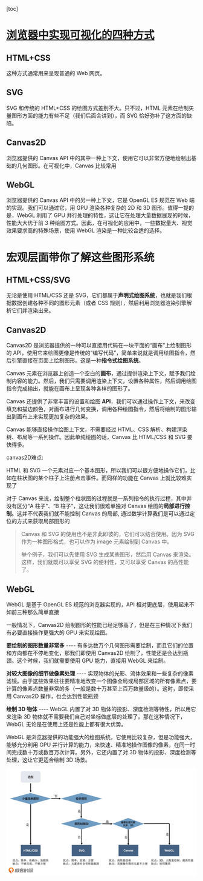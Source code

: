 [toc]

# [浏览器中实现可视化的四种方式](https://time.geekbang.org/column/article/252076)

## HTML+CSS

这种方式通常用来呈现普通的 Web 网页。

## SVG

SVG 和传统的 HTML+CSS 的绘图方式差别不大。只不过，HTML 元素在绘制矢量图形方面的能力有些不足（我们后面会讲到），而 SVG 恰好弥补了这方面的缺陷。

## Canvas2D

浏览器提供的 Canvas API 中的其中一种上下文，使用它可以非常方便地绘制出基础的几何图形。在可视化中，Canvas 比较常用

## WebGL

浏览器提供的 Canvas API 中的另一种上下文，它是 OpenGL ES 规范在 Web 端的实现。我们可以通过它，用 GPU 渲染各种复杂的 2D 和 3D 图形。值得一提的是，WebGL 利用了 GPU 并行处理的特性，这让它在处理大量数据展现的时候，性能大大优于前 3 种绘图方式。因此，在可视化的应用中，一些数据量大、视觉效果要求高的特殊场景，使用 WebGL 渲染是一种比较合适的选择。

# 宏观层面带你了解这些图形系统

## HTML+CSS/SVG

无论是使用 HTML/CSS 还是 SVG，它们都属于**声明式绘图系统**，也就是我们根据数据创建各种不同的图形元素（或者 CSS 规则），然后利用浏览器渲染引擎解析它们并渲染出来。

## Canvas2D

Canvas2D 是浏览器提供的一种可以直接用代码在一块平面的“画布”上绘制图形的 API，使用它来绘图更像是传统的“编写代码”，简单来说就是调用绘图指令，然后引擎直接在页面上绘制图形。这是一种**指令式绘图系统**。

Canvas 元素在浏览器上创造一个空白的**画布**，通过提供渲染上下文，赋予我们绘制内容的能力。然后，我们只需要调用渲染上下文，设置各种属性，然后调用绘图指令完成输出，就能在画布上呈现各种各样的图形了。

Canvas 还提供了非常丰富的设置和绘图 **API**，我们可以通过操作上下文，来改变填充和描边颜色，对画布进行几何变换，调用各种绘图指令，然后将绘制的图形输出到画布上来实现更加复杂的效果。

Canvas 能够直接操作绘图上下文，不需要经过 HTML、CSS 解析、构建渲染树、布局等一系列操作。因此单纯绘图的话，Canvas 比 HTML/CSS 和 SVG 要快得多。

canvas2D难点: 

HTML 和 SVG 一个元素对应一个基本图形，所以我们可以很方便地操作它们，比如在柱状图的某个柱子上注册点击事件。而同样的功能在 Canvas 上就比较难实现了

对于 Canvas 来说，绘制整个柱状图的过程就是一系列指令的执行过程，其中并没有区分“A 柱子”、“B 柱子”，这让我们很难单独对 Canvas 绘图的**局部进行控制**。这并不代表我们就不能控制 Canvas 的局部, 通过数学计算我们是可以通过定位的方式来获取局部图形的

> Canvas 和 SVG 的使用也不是非此即彼的，它们可以结合使用。因为 SVG 作为一种图形格式，也可以作为 image 元素绘制到 Canvas 中。
>
> 举个例子，我们可以先使用 SVG 生成某些图形，然后用 Canvas 来渲染。这样，我们就既可以享受 SVG 的便利性，又可以享受 Canvas 的高性能了。

## WebGL

WebGL 是基于 OpenGL ES 规范的浏览器实现的，API 相对更底层，使用起来不如前三种那么简单直接

一般情况下，Canvas2D 绘制图形的性能已经足够高了，但是在三种情况下我们有必要直接操作更强大的 GPU 来实现绘图。

**要绘制的图形数量非常多** ---- 有多达数万个几何图形需要绘制，而且它们的位置和方向都在不停地变化，那我们即使用 Canvas2D 绘制了，性能还是会达到瓶颈。这个时候，我们就需要使用 GPU 能力，直接用 WebGL 来绘制。

**对较大图像的细节做像素处理** ---- 实现物体的光影、流体效果和一些复杂的像素滤镜。由于这些效果往往要精准地改变一个图像全局或局部区域的所有像素点，要计算的像素点数量非常的多（一般是数十万甚至上百万数量级的）。这时，即使采用 Canvas2D 操作，也会达到性能瓶颈

**绘制 3D 物体** ---- WebGL 内置了对 3D 物体的投影、深度检测等特性，所以用它来渲染 3D 物体就不需要我们自己对坐标做底层的处理了。那在这种情况下，WebGL 无论是在使用上还是性能上都有很大优势。

WebGL 是浏览器提供的功能强大的绘图系统，它使用比较复杂，但是功能强大，能够充分利用 GPU 并行计算的能力，来快速、精准地操作图像的像素，在同一时间完成数十万或数百万次计算。另外，它还内置了对 3D 物体的投影、深度检测等处理，这让它更适合绘制 3D 场景。





![img](./imgs/3bf11fcf520504a4e342dd335698c76f.jpg)
